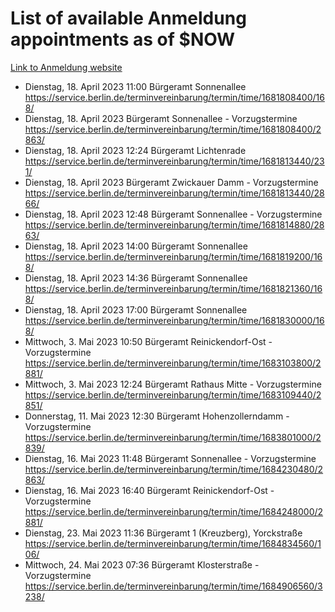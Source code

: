 # List of available Anmeldung appointments as of $NOW
[Link to Anmeldung website](https://service.berlin.de/terminvereinbarung/termin/tag.php?termin=1&anliegen[]=120686&dienstleisterlist=122210,122217,327316,122219,327312,122227,327314,122231,327346,122243,327348,122254,122252,329742,122260,329745,122262,329748,122271,327278,122273,327274,122277,327276,330436,122280,327294,122282,327290,122284,327292,122291,327270,122285,327266,122286,327264,122296,327268,150230,329760,122297,327286,122294,327284,122312,329763,122314,329775,122304,327330,122311,327334,122309,327332,317869,122281,327352,122279,329772,122283,122276,327324,122274,327326,122267,329766,122246,327318,122251,327320,122257,327322,122208,327298,122226,327300&herkunft=http%3A%2F%2Fservice.berlin.de%2Fdienstleistung%2F120686%2F)
- Dienstag, 18. April 2023 11:00 Bürgeramt Sonnenallee https://service.berlin.de/terminvereinbarung/termin/time/1681808400/168/
- Dienstag, 18. April 2023  Bürgeramt Sonnenallee - Vorzugstermine https://service.berlin.de/terminvereinbarung/termin/time/1681808400/2863/
- Dienstag, 18. April 2023 12:24 Bürgeramt Lichtenrade https://service.berlin.de/terminvereinbarung/termin/time/1681813440/231/
- Dienstag, 18. April 2023  Bürgeramt Zwickauer Damm - Vorzugstermine https://service.berlin.de/terminvereinbarung/termin/time/1681813440/2866/
- Dienstag, 18. April 2023 12:48 Bürgeramt Sonnenallee - Vorzugstermine https://service.berlin.de/terminvereinbarung/termin/time/1681814880/2863/
- Dienstag, 18. April 2023 14:00 Bürgeramt Sonnenallee https://service.berlin.de/terminvereinbarung/termin/time/1681819200/168/
- Dienstag, 18. April 2023 14:36 Bürgeramt Sonnenallee https://service.berlin.de/terminvereinbarung/termin/time/1681821360/168/
- Dienstag, 18. April 2023 17:00 Bürgeramt Sonnenallee https://service.berlin.de/terminvereinbarung/termin/time/1681830000/168/
- Mittwoch, 3. Mai 2023 10:50 Bürgeramt Reinickendorf-Ost - Vorzugstermine https://service.berlin.de/terminvereinbarung/termin/time/1683103800/2881/
- Mittwoch, 3. Mai 2023 12:24 Bürgeramt Rathaus Mitte - Vorzugstermine https://service.berlin.de/terminvereinbarung/termin/time/1683109440/2851/
- Donnerstag, 11. Mai 2023 12:30 Bürgeramt Hohenzollerndamm - Vorzugstermine https://service.berlin.de/terminvereinbarung/termin/time/1683801000/2839/
- Dienstag, 16. Mai 2023 11:48 Bürgeramt Sonnenallee - Vorzugstermine https://service.berlin.de/terminvereinbarung/termin/time/1684230480/2863/
- Dienstag, 16. Mai 2023 16:40 Bürgeramt Reinickendorf-Ost - Vorzugstermine https://service.berlin.de/terminvereinbarung/termin/time/1684248000/2881/
- Dienstag, 23. Mai 2023 11:36 Bürgeramt 1 (Kreuzberg), Yorckstraße https://service.berlin.de/terminvereinbarung/termin/time/1684834560/106/
- Mittwoch, 24. Mai 2023 07:36 Bürgeramt Klosterstraße - Vorzugstermine https://service.berlin.de/terminvereinbarung/termin/time/1684906560/3238/

